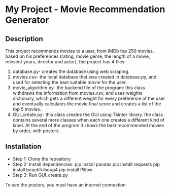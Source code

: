 # My Project - Movie Recommendation Generator

## Description
This project recommends movies to a user, from IMDb top 250 movies, based on his preferences (rating, movie genre, the length of a movie, relevent years, director and actor).
the project has 4 files:
1. database.py- creates the database using web scraping.
2. movies.csv- the local database that was created in database.py, and used for selecting the best suitable movie for the user.
3. movie_algorithm.py- the backend file of the program: this class withdraws the information from movies.csv, and uses weights dictionary, which gets a different weight for every preference of the user and eventually calculates the movie final score and creates a list of the top 5 movies.
4. GUI_create.py- this class creates the GUI using Tkinter library. the class contains several more classes when each one creates a different kind of label. At the end of the program it shows the best recommended movies by order, with posters.

## Installation
- Step 1: Clone the repository
- Step 2: Install dependencies:
pip install pandas
pip install requests
pip install beautifulsoup4
pip install Pillow
- Step 3: Run GUI_create.py

To see the posters, you must have an internet connection



